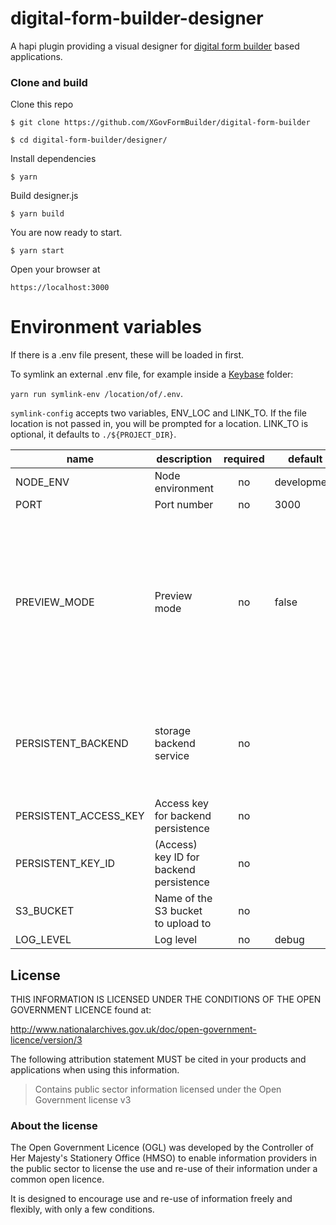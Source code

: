 # digital-form-builder-designer

A hapi plugin providing a visual designer for [digital form builder](https://github.com/DEFRA/digital-form-builder) based applications.

### Clone and build

Clone this repo

`$ git clone https://github.com/XGovFormBuilder/digital-form-builder`

`$ cd digital-form-builder/designer/`

Install dependencies

`$ yarn`

Build designer.js

`$ yarn build`

You are now ready to start.

`$ yarn start`

Open your browser at

`https://localhost:3000`

# Environment variables
If there is a .env file present, these will be loaded in first. 

To symlink an external .env file, for example inside a [Keybase](https://keybase.io) folder:

`yarn run symlink-env /location/of/.env`.
 
`symlink-config` accepts two variables, ENV_LOC and LINK_TO. If the file location is not passed in, you will be prompted for a location.
 LINK_TO is optional, it defaults to `./${PROJECT_DIR}`.
 
 | name                   | description                            | required | default     |            valid            |             notes             |
 |-----------------------|-----------------------------------------|:--------:|-------------|:---------------------------:|:-----------------------------:|
 | NODE_ENV              | Node environment                        |    no    | development | development,test,production |                               |
 | PORT                  | Port number                             |    no    | 3000        |                             |                               |
 | PREVIEW_MODE          | Preview mode                            |    no    | false       |                             | This should only be used in a dev or testing environment. Setting true will allow POST requests from the designer to add or mutate forms. |
 | PERSISTENT_BACKEND    | storage backend service                 |    no    |             | s3,blob                     | currently only s3 integration is properly supported. blob (or none) is stubbed. |
 | PERSISTENT_ACCESS_KEY | Access key for backend persistence      |    no    |             |                             |                               |
 | PERSISTENT_KEY_ID     | (Access) key ID for backend persistence |    no    |             |                             |                               |
 | S3_BUCKET             | Name of the S3 bucket to upload to      |    no    |             |                             |                               |
 | LOG_LEVEL             | Log level                               |    no    | debug       | trace,debug,info,error      |                               |


## License

THIS INFORMATION IS LICENSED UNDER THE CONDITIONS OF THE OPEN GOVERNMENT LICENCE found at:

http://www.nationalarchives.gov.uk/doc/open-government-licence/version/3

The following attribution statement MUST be cited in your products and applications when using this information.

> Contains public sector information licensed under the Open Government license v3

### About the license

The Open Government Licence (OGL) was developed by the Controller of Her Majesty's Stationery Office (HMSO) to enable information providers in the public sector to license the use and re-use of their information under a common open licence.

It is designed to encourage use and re-use of information freely and flexibly, with only a few conditions.
